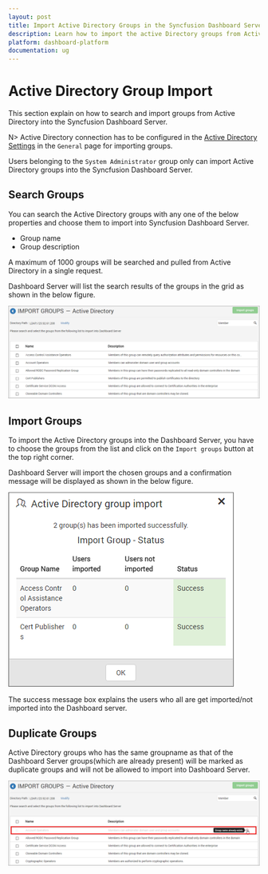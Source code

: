 ```yaml
---
layout: post
title: Import Active Directory Groups in the Syncfusion Dashboard Server.
description: Learn how to import the active Directory groups from Active Directory server in the Syncfusion Dashboard Server.
platform: dashboard-platform
documentation: ug
---
```


# Active Directory Group Import

This section explain on how to search and import groups from Active Directory into the Syncfusion Dashboard Server.

N> Active Directory connection has to be configured in the [Active Directory Settings](/en-us/dashboard-platform/dashboard-server/site-settings/active-directory) in the `General` page for importing groups.

Users belonging to the `System Administrator` group only can import Active Directory groups into the Syncfusion Dashboard Server.

## Search Groups

You can search the Active Directory groups with any one of the below properties and choose them to import into Syncfusion Dashboard Server.

* Group name
* Group description

A maximum of 1000 groups will be searched and pulled from Active Directory in a single request. 

Dashboard Server will list the search results of the groups in the grid as shown in the below figure.

![Import groups from Active Directory Server](images/Searched-groups-list.png)

## Import Groups

To import the Active Directory groups into the Dashboard Server, you have to choose the groups from the list and click on the `Import groups` button at the top right corner.

Dashboard Server will import the chosen groups and a confirmation message will be displayed as shown in the below figure.

![Success message after imported the Active Directory groups](images/Active-Directory-group-import-success-window.png)

The success message box explains the users who all are get imported/not imported into the Dashboard server.

## Duplicate Groups

Active Directory groups who has the same groupname as that of the Dashboard Server groups(which are already present) will be marked as duplicate groups and will not be allowed to import into Dashboard Server.

![Duplicated Active Directory Groups](images/Active-Directory-Duplicate-group.png)